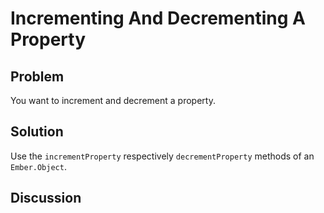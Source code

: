 # Incrementing And Decrementing A Property

## Problem
You want to increment and decrement a property.

## Solution
Use the `incrementProperty` respectively `decrementProperty` methods of an `Ember.Object`.

## Discussion
